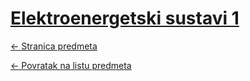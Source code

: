 # [Elektroenergetski sustavi 1](https://www.github.com/studosi-fer/ELESUS1)
[<- Stranica predmeta](https://www.fer.unizg.hr/predmet/elesus1)

[<- Povratak na listu predmeta](https://www.github.com/studosi/FER)